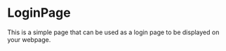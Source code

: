 # LoginPage
This is a simple page that can be used as a login page to be displayed on your webpage. 

